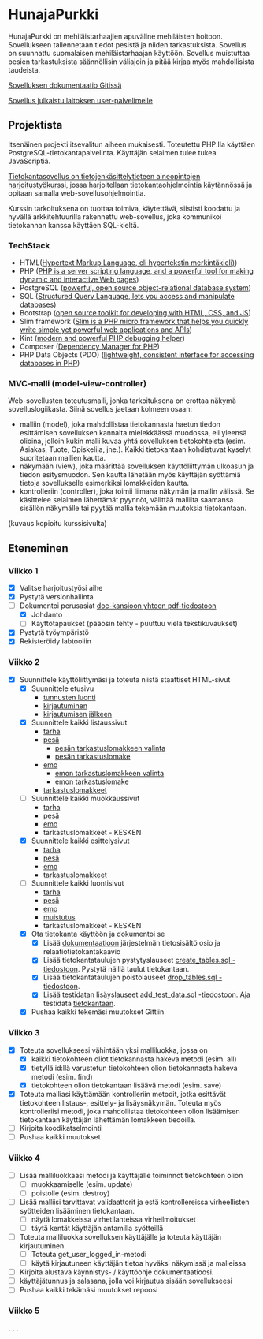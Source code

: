 # HunajaPurkki

HunajaPurkki on mehiläistarhaajien apuväline mehiläisten hoitoon. Sovellukseen tallennetaan tiedot pesistä ja niiden tarkastuksista. Sovellus on suunnattu suomalaisen mehiläistarhaajan käyttöön. Sovellus muistuttaa pesien tarkastuksista säännöllisin väliajoin ja pitää kirjaa myös mahdollisista taudeista.

[Sovelluksen dokumentaatio Gitissä](./doc/HunajaPurkki.pdf)

[Sovellus julkaistu laitoksen user-palvelimelle](http://tainalep.users.cs.helsinki.fi/hunajapurkki/)

## Projektista

Itsenäinen projekti itsevalitun aiheen mukaisesti. Toteutettu PHP:lla käyttäen PostgreSQL-tietokantapalvelinta. Käyttäjän selaimen tulee tukea JavaScriptiä.

[Tietokantasovellus on tietojenkäsittelytieteen aineopintojen harjoitustyökurssi](http://tsoha.github.io/), jossa harjoitellaan tietokantaohjelmointia käytännössä ja opitaan samalla web-sovellusohjelmointia.

Kurssin tarkoituksena on tuottaa toimiva, käytettävä, siististi koodattu ja hyvällä arkkitehtuurilla rakennettu web-sovellus, joka kommunikoi tietokannan kanssa käyttäen SQL-kieltä.

### TechStack

- HTML([Hypertext Markup Language, eli hypertekstin merkintäkieli)](https://fi.wikipedia.org/wiki/HTML))
- PHP ([PHP is a server scripting language, and a powerful tool for making dynamic and interactive Web pages](https://www.w3schools.com/php/))
- PostgreSQL ([powerful, open source object-relational database system](http://www.tutorialspoint.com/postgresql/index.htm))
- SQL ([Structured Query Language, lets you access and manipulate databases](https://www.w3schools.com/sql/sql_intro.asp))
- Bootstrap ([open source toolkit for developing with HTML, CSS, and JS](http://getbootstrap.com/))
- Slim framework ([Slim is a PHP micro framework that helps you quickly write simple yet powerful web applications and APIs](https://www.slimframework.com/))
- Kint ([modern and powerful PHP debugging helper](https://kint-php.github.io/kint/))
- Composer ([Dependency Manager for PHP](https://getcomposer.org/))
- PHP Data Objects (PDO) ([lightweight, consistent interface for accessing databases in PHP](http://php.net/manual/en/intro.pdo.php))

### MVC-malli (model-view-controller)

Web-sovellusten toteutusmalli, jonka tarkoituksena on erottaa näkymä sovelluslogiikasta.
Siinä sovellus jaetaan kolmeen osaan:

- malliin (model), joka mahdollistaa tietokannasta haetun tiedon esittämisen sovelluksen kannalta mielekkäässä muodossa, eli yleensä olioina, jolloin kukin malli kuvaa yhtä sovelluksen tietokohteista (esim. Asiakas, Tuote, Opiskelija, jne.). Kaikki tietokantaan kohdistuvat kyselyt suoritetaan mallien kautta.
- näkymään (view), joka määrittää sovelluksen käyttöliittymän ulkoasun ja tiedon esitysmuodon. Sen kautta lähetään myös käyttäjän syöttämiä tietoja sovellukselle esimerkiksi lomakkeiden kautta.
- kontrolleriin (controller), joka toimii liimana näkymän ja mallin välissä. Se käsittelee selaimen lähettämät pyynnöt, välittää mallilta saamansa sisällön näkymälle tai pyytää mallia tekemään muutoksia tietokantaan.

(kuvaus kopioitu kurssisivulta)

## Eteneminen

### Viikko 1
- [x] Valitse harjoitustyösi aihe
- [x] Pystytä versionhallinta
- [ ] Dokumentoi perusasiat [doc-kansioon yhteen pdf-tiedostoon](./doc/HunajaPurkki.pdf)
  - [x] Johdanto
  - [ ] Käyttötapaukset (pääosin tehty - puuttuu vielä tekstikuvaukset)
- [x] Pystytä työympäristö
- [x] Rekisteröidy labtooliin

### Viikko 2
- [x] Suunnittele käyttöliittymäsi ja toteuta niistä staattiset HTML-sivut
  - [x] Suunnittele etusivu
    - [tunnusten luonti](http://tainalep.users.cs.helsinki.fi/hunajapurkki/static/signup)
    - [kirjautuminen](http://tainalep.users.cs.helsinki.fi/hunajapurkki/static/home)
    - [kirjautumisen jälkeen](http://tainalep.users.cs.helsinki.fi/hunajapurkki/static/login)
  - [x] Suunnittele kaikki listaussivut
    - [tarha](http://tainalep.users.cs.helsinki.fi/hunajapurkki/static/hive/list)
    - [pesä](http://tainalep.users.cs.helsinki.fi/hunajapurkki/static/apiary/list)
      - [pesän tarkastuslomakkeen valinta](http://tainalep.users.cs.helsinki.fi/hunajapurkki/static/apiary/inspectionForm)
      - [pesän tarkastuslomake](http://tainalep.users.cs.helsinki.fi/hunajapurkki/static/apiary/inspection)
    - [emo](http://tainalep.users.cs.helsinki.fi/hunajapurkki/static/queen/list)
      - [emon tarkastuslomakkeen valinta](http://tainalep.users.cs.helsinki.fi/hunajapurkki/static/queen/inspectionForm)
      - [emon tarkastuslomake](http://tainalep.users.cs.helsinki.fi/hunajapurkki/static/queen/inspection)
    - [tarkastuslomakkeet](http://tainalep.users.cs.helsinki.fi/hunajapurkki/static/inspection/list)
  - [ ] Suunnittele kaikki muokkaussivut
    - [tarha](http://tainalep.users.cs.helsinki.fi/hunajapurkki/static/hive/edit)
    - [pesä](http://tainalep.users.cs.helsinki.fi/hunajapurkki/static/apiary/edit)
    - [emo](http://tainalep.users.cs.helsinki.fi/hunajapurkki/static/queen/edit)
    - tarkastuslomakkeet - KESKEN
  - [x] Suunnittele kaikki esittelysivut
    - [tarha](http://tainalep.users.cs.helsinki.fi/hunajapurkki/static/hive/show)
    - [pesä](http://tainalep.users.cs.helsinki.fi/hunajapurkki/static/apiary/show)
    - [emo](http://tainalep.users.cs.helsinki.fi/hunajapurkki/static/queen/show)
    - [tarkastuslomakkeet](http://tainalep.users.cs.helsinki.fi/hunajapurkki/static/inspection/show)
  - [ ] Suunnittele kaikki luontisivut
    - [tarha](http://tainalep.users.cs.helsinki.fi/hunajapurkki/static/hive/new)
    - [pesä](http://tainalep.users.cs.helsinki.fi/hunajapurkki/static/apiary/new)
    - [emo](http://tainalep.users.cs.helsinki.fi/hunajapurkki/static/queen/new)
    - [muistutus](http://tainalep.users.cs.helsinki.fi/hunajapurkki/static/reminder/new)
    - tarkastuslomakkeet - KESKEN
  - [x] Ota tietokanta käyttöön ja dokumentoi se
    - [x] Lisää [dokumentaatioon](./doc/HunajaPurkki.pdf) järjestelmän tietosisältö osio ja relaatiotietokantakaavio
    - [x] Lisää tietokantataulujen pystytyslauseet [create_tables.sql -tiedostoon](./sql/create_tables.sql). Pystytä näillä taulut tietokantaan.
    - [x] Lisää tietokantataulujen poistolauseet [drop_tables.sql -tiedostoon](./sql/drop_tables.sql).
    - [x] Lisää testidatan lisäyslauseet [add_test_data.sql -tiedostoon](./sql/add_test_data.sql). Aja testidata [tietokantaan](http://tainalep.users.cs.helsinki.fi/hunajapurkki/tietokantayhteys).
  - [x] Pushaa kaikki tekemäsi muutokset Gittiin

### Viikko 3
- [x] Toteuta sovellukseesi vähintään yksi malliluokka, jossa on
  - [x] kaikki tietokohteen oliot tietokannasta hakeva metodi (esim. all)
  - [x] tietyllä id:llä varustetun tietokohteen olion tietokannasta hakeva metodi (esim. find)
  - [x] tietokohteen olion tietokantaan lisäävä metodi (esim. save)
- [x] Toteuta malliasi käyttämään kontrolleriin metodit, jotka esittävät tietokohteen listaus-, esittely- ja lisäysnäkymän. Toteuta myös kontrolleriisi metodi, joka mahdollistaa tietokohteen olion lisäämisen tietokantaan käyttäjän lähettämän lomakkeen tiedoilla.
- [ ] Kirjoita koodikatselmointi
- [ ] Pushaa kaikki muutokset

### Viikko 4
- [ ] Lisää malliluokkaasi metodi ja käyttäjälle toiminnot tietokohteen olion
  - [ ] muokkaamiselle (esim. update)
  - [ ] poistolle (esim. destroy)
- [ ] Lisää malliisi tarvittavat validaattorit ja estä kontrollereissa virheellisten syötteiden lisääminen tietokantaan.
  - [ ] näytä lomakkeissa virhetilanteissa virheilmoitukset
  - [ ] täytä kentät käyttäjän antamilla syötteillä
- [ ] Toteuta malliluokka sovelluksen käyttäjälle ja toteuta käyttäjän kirjautuminen.
  - [ ] Toteuta get_user_logged_in-metodi
  - [ ] käytä kirjautuneen käyttäjän tietoa hyväksi näkymissä ja malleissa
- [ ] Kirjoita alustava käynnistys- / käyttöohje dokumentaatioosi.
- [ ] käyttäjätunnus ja salasana, jolla voi kirjautua sisään sovellukseesi
- [ ] Pushaa kaikki tekämäsi muutokset repoosi

### Viikko 5
.
.
.
